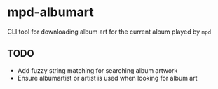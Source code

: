 # mpd-albumart
CLI tool for downloading album art for the current album played by `mpd`


## TODO
- Add fuzzy string matching for searching album artwork
- Ensure albumartist or artist is used when looking for album art
